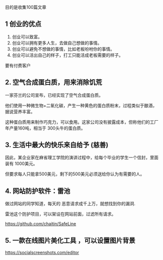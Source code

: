 目的是收集100篇文章

## 1 创业的优点

1. 创业可以致富。
2. 创业可以拥有更多人生，去做自己想做的事情。
3. 创业可以避免不想做的事情，比如老板吩咐你的事情。
4. 创业可以活出自己的样子，打工只能活成老板需要的样子。


要有付费客户

## 2. 空气合成蛋白质，用来消除饥荒

一家芬兰的公司宣布，已经实现了空气合成蛋白质。

他们使用一种微生物+二氧化碳，产生一种黄色的蛋白质粉末，过程类似于酿酒，据说营养丰富。

这种蛋白质用来制作巧克力，可以食用。这家公司没有披露成本，但称他们的工厂年产量160吨，相当于 300头牛的蛋白质。

## 3. 生活中最大的快乐来自给予 (慈善)

因此，某企业家在麻省理工学院的演讲过程中，给每个毕业的学生一个信封，里面装有 1000美元。

但要求每人只能拿500美元，剩下的500美元必须送给你认为有需要的人。

## 4. 网站防护软件：雷池

做过网站的同学知道，每天的 恶意请求成千上万，就想找到你的漏洞.

雷池这个防护项目，可以架设在网站前面，过滤所有请求。

https://github.com/chaitin/SafeLine

## 5. 一款在线图片美化工具 ，可以设置图片背景
https://socialscreenshots.com/editor




